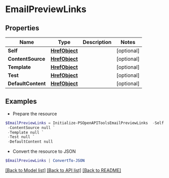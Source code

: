 # EmailPreviewLinks
## Properties

Name | Type | Description | Notes
------------ | ------------- | ------------- | -------------
**Self** | [**HrefObject**](HrefObject.md) |  | [optional] 
**ContentSource** | [**HrefObject**](HrefObject.md) |  | [optional] 
**Template** | [**HrefObject**](HrefObject.md) |  | [optional] 
**Test** | [**HrefObject**](HrefObject.md) |  | [optional] 
**DefaultContent** | [**HrefObject**](HrefObject.md) |  | [optional] 

## Examples

- Prepare the resource
```powershell
$EmailPreviewLinks = Initialize-PSOpenAPIToolsEmailPreviewLinks  -Self null `
 -ContentSource null `
 -Template null `
 -Test null `
 -DefaultContent null
```

- Convert the resource to JSON
```powershell
$EmailPreviewLinks | ConvertTo-JSON
```

[[Back to Model list]](../README.md#documentation-for-models) [[Back to API list]](../README.md#documentation-for-api-endpoints) [[Back to README]](../README.md)

